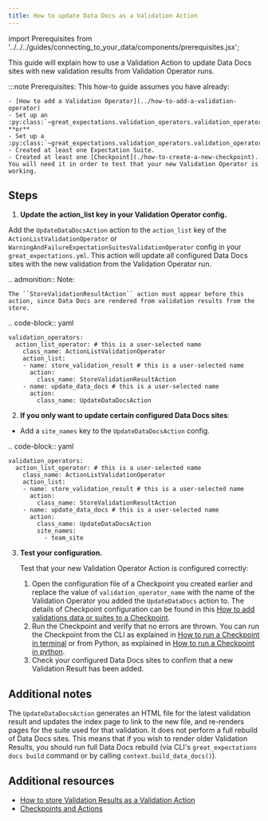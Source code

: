```yaml
---
title: How to update Data Docs as a Validation Action
---
```


import Prerequisites from '../../../guides/connecting_to_your_data/components/prerequisites.jsx';

This guide will explain how to use a Validation Action to update Data Docs sites with new validation results from Validation Operator runs.

:::note Prerequisites: This how-to guide assumes you have already:

    - [How to add a Validation Operator](../how-to-add-a-validation-operator)
    - Set up an :py:class:`~great_expectations.validation_operators.validation_operators.ActionListValidationOperator` **or**
    - Set up a :py:class:`~great_expectations.validation_operators.validation_operators.WarningAndFailureExpectationSuitesValidationOperator`
    - Created at least one Expectation Suite.
    - Created at least one [Checkpoint](./how-to-create-a-new-checkpoint). You will need it in order to test that your new Validation Operator is working.

Steps
------

1. **Update the action_list key in your Validation Operator config.**

  Add the ``UpdateDataDocsAction`` action to the ``action_list`` key of the ``ActionListValidationOperator`` or ``WarningAndFailureExpectationSuitesValidationOperator`` config in your ``great_expectations.yml``. This action will update all configured Data Docs sites with the new validation from the Validation Operator run.

  .. admonition:: Note:

    The ``StoreValidationResultAction`` action must appear before this action, since Data Docs are rendered from validation results from the store.

  .. code-block:: yaml

    validation_operators:
      action_list_operator: # this is a user-selected name
        class_name: ActionListValidationOperator
        action_list:
        - name: store_validation_result # this is a user-selected name
          action:
            class_name: StoreValidationResultAction
        - name: update_data_docs # this is a user-selected name
          action:
            class_name: UpdateDataDocsAction

2. **If you only want to update certain configured Data Docs sites**:

  - Add a ``site_names`` key to the ``UpdateDataDocsAction`` config.

  .. code-block:: yaml

    validation_operators:
      action_list_operator: # this is a user-selected name
        class_name: ActionListValidationOperator
        action_list:
        - name: store_validation_result # this is a user-selected name
          action:
            class_name: StoreValidationResultAction
        - name: update_data_docs # this is a user-selected name
          action:
            class_name: UpdateDataDocsAction
            site_names:
              - team_site

3. **Test your configuration.**

   Test that your new Validation Operator Action is configured correctly:

    1. Open the configuration file of a Checkpoint you created earlier and replace the value of ``validation_operator_name`` with the name of the Validation Operator you added the ``UpdateDataDocs`` action to. The details of Checkpoint configuration can be found in this [How to add validations data or suites to a Checkpoint](../../../guides/validation/checkpoints/how-to-add-validations-data-or-suites-to-a-checkpoint).
    2. Run the Checkpoint and verify that no errors are thrown. You can run the Checkpoint from the CLI as explained in [How to run a Checkpoint in terminal](../checkpoints/how-to-run-a-checkpoint-in-terminal) or from Python, as explained in [How to run a Checkpoint in python](../checkpoints/how-to-run-a-checkpoint-in-python).
    3. Check your configured Data Docs sites to confirm that a new Validation Result has been added.

Additional notes
----------------

The ``UpdateDataDocsAction`` generates an HTML file for the latest validation result and updates the index page to link to the new file, and re-renders pages for the suite used for that validation. It does not perform a full rebuild of Data Docs sites. This means that if you wish to render older Validation Results, you should run full Data Docs rebuild (via CLI's ``great_expectations docs build`` command or by calling ``context.build_data_docs()``).


Additional resources
--------------------

- [How to store Validation Results as a Validation Action](./how-to-store-validation-results-as-a-validation-action)
- [Checkpoints and Actions](../../../reference/checkpoints-and-actions)
